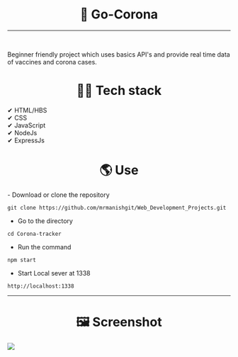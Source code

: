 <h1 align="center"> 🌵 Go-Corona</h1>
<hr>
<br>
<p>Beginner friendly project which uses basics API's and provide real time data of vaccines and corona cases.
<h1 align="center">👩‍💻 Tech stack</h1>
✔ HTML/HBS <br>
✔ CSS <br>
✔ JavaScript <br>
✔ NodeJs <br>
✔ ExpressJs <br>
</p>
<h1 align="center"> 🌎 Use</h1>
- Download or clone the repository

```
git clone https://github.com/mrmanishgit/Web_Development_Projects.git
```

- Go to the directory
```
cd Corona-tracker
```

- Run the command
```
npm start
```
- Start Local sever at 1338
```
http://localhost:1338
```
<hr>
<h1 align="center">🖼 Screenshot</h1>
<img align="center" src="https://user-images.githubusercontent.com/77394228/125890843-a430b246-67bc-4ec2-9fee-f7513f8df3ee.png"/>


